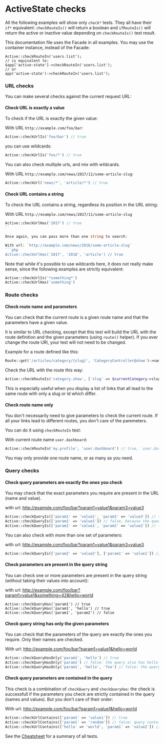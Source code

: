 # ActiveState checks

All the following examples will show only `check*` tests. They all have their `if*` equivalent:
`checkRouteIs()` will return a boolean and `ifRouteIs()` will return the active or inactive value depending on `checkRouteIs()` test result.

This documentation file uses the Facade in all examples. You may use the container instance, instead of the Facade:

```
Active::checkRouteIn('users.list');
// is equivalent to:
$app['active-state']->checkRouteIn('users.list');
// or
app('active-state')->checkRouteIn('users.list');
```

### URL checks

You can make several checks against the current request URL:

#### Check URL is exactly a value

To check if the URL is exactly the given value:

With URL `http://example.com/foo/bar`:
```php
Active::checkUrlIs('foo/bar') // true
```
you can use wildcards:
```php
Active::checkUrlIs('foo/*') // true
```

You can also check multiple urls, and mix with wildcards.

With URL `http://example.com/news/2017/11/some-article-slug`:
```php
Active::checkUrl('news/*', 'article/*') // true
```

#### Check URL contains a string

To check the URL contains a string, regardless its position in the URL string:

With URL `http://example.com/news/2017/11/some-article-slug`
```php
Active::checkUrlHas('2017') // true
``

Once again, you can pass more than one string to search:

With url: `http://example.com/news/2016/some-article-slug`
```php
Active::checkUrlHas('2017', '2018', 'article') // true
```

Note that while it's possible to use wildcards here, it does not really make sense, since the following examples are strictly equivalent:
```php
Active::checkUrlIs('*something*')
Active::checkUrlHas('something')
```

### Route checks

#### Check route name and parameters

You can check that the current route is a given route name and that the parameters have a given value.

It is similar to URL checking, except that this test will build the URL with the route definition and the given parameters (using `route()` helper).
If you ever change the route URI, your test will not need to be changed.

Example for a route defined like this:
```php
Route::get('/articles/category/{slug}', 'CategoryController@show')->name('category.show');
```
Check the URL with the route this way:
```php
Active::checkRouteIs('category.show', ['slug' => $currentCategory->slug)
```

This is especially useful when you display a list of links that all lead to the same route with only a slug or id which differ.

#### Check route name only

You don't necessarily need to give parameters to check the current route. If all your links lead to different routes, you don't care of the paremeters.

You can do it using `checkRouteIn` test:

With current route name `user.dashboard`:
```php
Active::checkRouteIn('my.profile', 'user.dashboard') // true, `user.dashboard` matches the current route name
```
You may only provide one route name, or as many as you need.

### Query checks

#### Check query parameters are exactly the ones you check

You may check that the exact parameters you require are present in the URL (name and value).

with url: http://example.com/foo/bar?param1=value1&param3=value3
```php
Active::checkQueryIs(['param1' => 'value1', 'param3' => 'value3']) // true
Active::checkQueryIs(['param1' => 'value1']) // false, because the query has `param3` which is not specified
Active::checkQueryIs(['param1' => 'value1', 'param2' => 'value2']) // false because `param2` is not present in the query string
```

You can also check with more than one set of parameters:

with url: http://example.com/foo/bar?param1=value1&param3=value3
```php
Active::checkQueryIs(['param2' => 'value2'], ['param1' => 'value1']) // True, because the second set matches with `param1 => value1`
```

#### Check parameters are present in the query string

You can check one or more parameters are present in the query string (without taking their values into account):

with url: http://example.com/foo/bar?param1=value1&something=42&hello=world
```
Active::checkQueryHas('param1') // true
Active::checkQueryHas('param1', 'hello') // true
Active::checkQueryHas('param1', 'param2') // false
```

#### Check query string has only the given parameters

You can check that the parameters of the query are exactly the ones you require. Only their names are checked.

With url: http://example.com/foo/bar?param1=value1&hello=world
```php
Active::checkQueryHasOnly('param1', 'hello') // true
Active::checkQueryHasOnly('param1') // false: the query also has hello
Active::checkQueryHasOnly('param1', 'hello', 'foo') // false: the query does not have `foo`
```

#### Check query parameters are contained in the query

This check is a combination of `checkQuery` and `checkQueryHas`: the check is successfull if the parameters you check are strictly contained in the query (names and values). But you don't care of their order:

With url: http://example.com/foo/bar?param1=value1&hello=world
```php
Active::checkUrlContains(['param1' => 'value1']) // true
Active::checkUrlContains(['param1' => 'random']) // false: query contains `param1`, but with value `value1`, not random
Active::checkUrlContains(['hello' => 'world', 'param1' => 'value2']) // true
```

See the [Cheatsheet](cheatsheet.md) for a summary of all tests.
